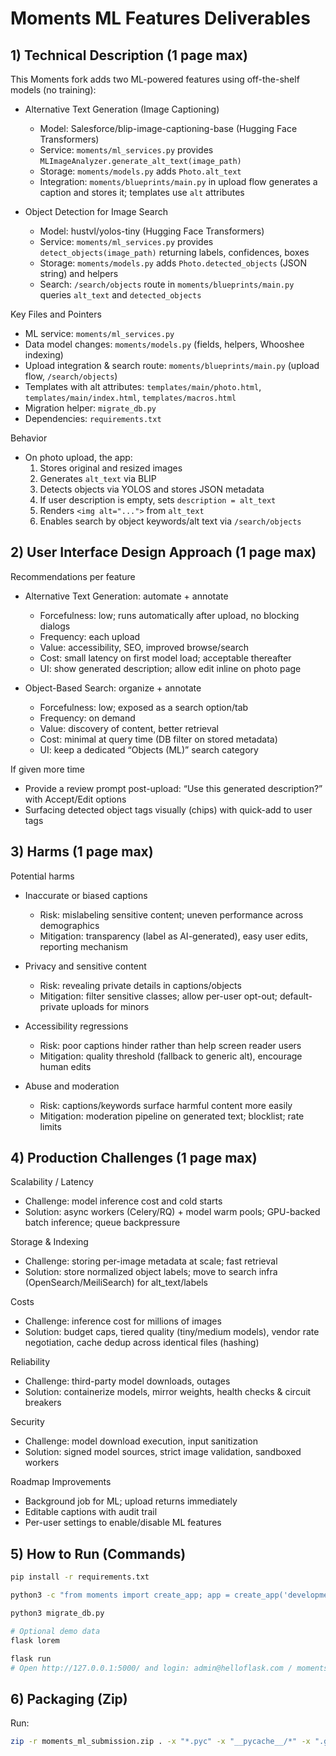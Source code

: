 # Moments ML Features Deliverables

## 1) Technical Description (1 page max)

This Moments fork adds two ML-powered features using off-the-shelf models (no training):

- Alternative Text Generation (Image Captioning)
  - Model: Salesforce/blip-image-captioning-base (Hugging Face Transformers)
  - Service: `moments/ml_services.py` provides `MLImageAnalyzer.generate_alt_text(image_path)`
  - Storage: `moments/models.py` adds `Photo.alt_text`
  - Integration: `moments/blueprints/main.py` in upload flow generates a caption and stores it; templates use `alt` attributes

- Object Detection for Image Search
  - Model: hustvl/yolos-tiny (Hugging Face Transformers)
  - Service: `moments/ml_services.py` provides `detect_objects(image_path)` returning labels, confidences, boxes
  - Storage: `moments/models.py` adds `Photo.detected_objects` (JSON string) and helpers
  - Search: `/search/objects` route in `moments/blueprints/main.py` queries `alt_text` and `detected_objects`

Key Files and Pointers

- ML service: `moments/ml_services.py`
- Data model changes: `moments/models.py` (fields, helpers, Whooshee indexing)
- Upload integration & search route: `moments/blueprints/main.py` (upload flow, `/search/objects`)
- Templates with alt attributes: `templates/main/photo.html`, `templates/main/index.html`, `templates/macros.html`
- Migration helper: `migrate_db.py`
- Dependencies: `requirements.txt`

Behavior

- On photo upload, the app:
  1) Stores original and resized images
  2) Generates `alt_text` via BLIP
  3) Detects objects via YOLOS and stores JSON metadata
  4) If user description is empty, sets `description = alt_text`
  5) Renders `<img alt="...">` from `alt_text`
  6) Enables search by object keywords/alt text via `/search/objects`

## 2) User Interface Design Approach (1 page max)

Recommendations per feature

- Alternative Text Generation: automate + annotate
  - Forcefulness: low; runs automatically after upload, no blocking dialogs
  - Frequency: each upload
  - Value: accessibility, SEO, improved browse/search
  - Cost: small latency on first model load; acceptable thereafter
  - UI: show generated description; allow edit inline on photo page

- Object-Based Search: organize + annotate
  - Forcefulness: low; exposed as a search option/tab
  - Frequency: on demand
  - Value: discovery of content, better retrieval
  - Cost: minimal at query time (DB filter on stored metadata)
  - UI: keep a dedicated “Objects (ML)” search category

If given more time

- Provide a review prompt post-upload: “Use this generated description?” with Accept/Edit options
- Surfacing detected object tags visually (chips) with quick-add to user tags

## 3) Harms (1 page max)

Potential harms

- Inaccurate or biased captions
  - Risk: mislabeling sensitive content; uneven performance across demographics
  - Mitigation: transparency (label as AI-generated), easy user edits, reporting mechanism

- Privacy and sensitive content
  - Risk: revealing private details in captions/objects
  - Mitigation: filter sensitive classes; allow per-user opt-out; default-private uploads for minors

- Accessibility regressions
  - Risk: poor captions hinder rather than help screen reader users
  - Mitigation: quality threshold (fallback to generic alt), encourage human edits

- Abuse and moderation
  - Risk: captions/keywords surface harmful content more easily
  - Mitigation: moderation pipeline on generated text; blocklist; rate limits

## 4) Production Challenges (1 page max)

Scalability / Latency

- Challenge: model inference cost and cold starts
- Solution: async workers (Celery/RQ) + model warm pools; GPU-backed batch inference; queue backpressure

Storage & Indexing

- Challenge: storing per-image metadata at scale; fast retrieval
- Solution: store normalized object labels; move to search infra (OpenSearch/MeiliSearch) for alt_text/labels

Costs

- Challenge: inference cost for millions of images
- Solution: budget caps, tiered quality (tiny/medium models), vendor rate negotiation, cache dedup across identical files (hashing)

Reliability

- Challenge: third-party model downloads, outages
- Solution: containerize models, mirror weights, health checks & circuit breakers

Security

- Challenge: model download execution, input sanitization
- Solution: signed model sources, strict image validation, sandboxed workers

Roadmap Improvements

- Background job for ML; upload returns immediately
- Editable captions with audit trail
- Per-user settings to enable/disable ML features

## 5) How to Run (Commands)

```bash
pip install -r requirements.txt

python3 -c "from moments import create_app; app = create_app('development'); app.app_context().push(); from moments.core.extensions import db; db.create_all(); print('Database initialized')"

python3 migrate_db.py

# Optional demo data
flask lorem

flask run
# Open http://127.0.0.1:5000/ and login: admin@helloflask.com / moments
```

## 6) Packaging (Zip)

Run:

```bash
zip -r moments_ml_submission.zip . -x "*.pyc" -x "__pycache__/*" -x ".git/*" -x "*.pth" -x "*.bin"
```

